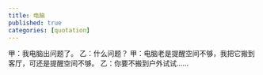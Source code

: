 ```yaml
---
title: 电脑
published: true
categories: [quotation]
---
```


甲：我电脑出问题了。
乙：什么问题？
甲：电脑老是提醒空间不够，我把它搬到客厅，可还是提醒空间不够。
乙：你要不搬到户外试试……
